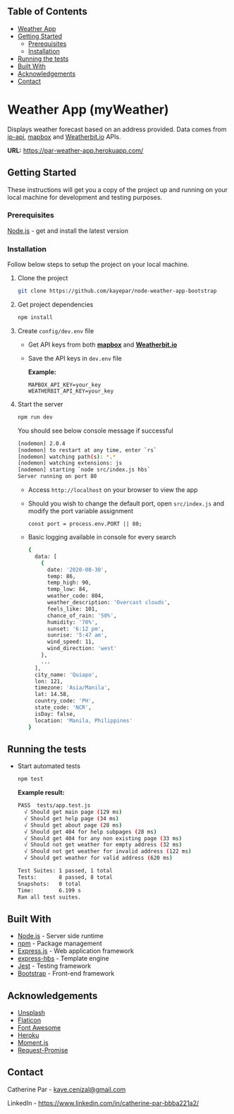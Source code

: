 ## Table of Contents

* [Weather App](#weather-App-(myWeather))
* [Getting Started](#getting-started)
  * [Prerequisites](#prerequisites)
  * [Installation](#installation)
* [Running the tests](#running-the-tests)
* [Built With](#built-with)
* [Acknowledgements](#acknowledgements)
* [Contact](#contact)


# Weather App (myWeather)

Displays weather forecast based on an address provided. Data comes from [ip-api](https://ip-api.com/), [mapbox](https://www.mapbox.com/) and [Weatherbit.io](https://www.weatherbit.io/) APIs.

**URL:** https://par-weather-app.herokuapp.com/

## Getting Started

These instructions will get you a copy of the project up and running on your local machine for development and testing purposes. 

### Prerequisites

[Node.js](https://nodejs.org/en/) - get and install the latest version

### Installation

Follow below steps to setup the project on your local machine. 

1. Clone the project
    ```sh
    git clone https://github.com/kayepar/node-weather-app-bootstrap
    ```
2. Get project dependencies
    ```sh
    npm install
    ```
3. Create `config/dev.env` file
   * Get API keys from both **[mapbox](https://www.mapbox.com/)** and **[Weatherbit.io](https://www.weatherbit.io/)**
   * Save the API keys in `dev.env` file
  
      **Example:**
      ```JS
      MAPBOX_API_KEY=your_key
      WEATHERBIT_API_KEY=your_key
      ```
    
4. Start the server
    ```sh
    npm run dev
    ```
  
    You should see below console message if successful
    ```sh
    [nodemon] 2.0.4
    [nodemon] to restart at any time, enter `rs`
    [nodemon] watching path(s): *.*
    [nodemon] watching extensions: js
    [nodemon] starting `node src/index.js hbs`
    Server running on port 80
    ```

   * Access `http://localhost` on your browser to view the app
   * Should you wish to change the default port, open `src/index.js` and modify the port variable assignment
      ```JS
      const port = process.env.PORT || 80;
      ```

   * Basic logging available in console for every search
      ```sh
      {
        data: [
          {
            date: '2020-08-30',
            temp: 86,
            temp_high: 90,
            temp_low: 84,
            weather_code: 804,
            weather_description: 'Overcast clouds',
            feels_like: 101,
            chance_of_rain: '50%',
            humidity: '70%',
            sunset: '6:12 pm',
            sunrise: '5:47 am',
            wind_speed: 11,
            wind_direction: 'west'
          },
          ...
        ],
        city_name: 'Quiapo',
        lon: 121,
        timezone: 'Asia/Manila',
        lat: 14.58,
        country_code: 'PH',
        state_code: 'NCR',
        isDay: false,
        location: 'Manila, Philippines'
      }
      ```

## Running the tests

* Start automated tests
  ```sh
  npm test
  ```

  **Example result:**
  ```sh
  PASS  tests/app.test.js
    √ Should get main page (129 ms)
    √ Should get help page (34 ms)
    √ Should get about page (28 ms)
    √ Should get 404 for help subpages (28 ms)
    √ Should get 404 for any non existing page (33 ms)
    √ Should not get weather for empty address (32 ms)
    √ Should not get weather for invalid address (122 ms)
    √ Should get weather for valid address (620 ms)

  Test Suites: 1 passed, 1 total
  Tests:       8 passed, 8 total
  Snapshots:   0 total
  Time:        6.199 s
  Ran all test suites.
  ```

## Built With

* [Node.js](https://nodejs.org/en/) - Server side runtime
* [npm](https://www.npmjs.com/) - Package management
* [Express.js](https://expressjs.com/) - Web application framework
* [express-hbs](https://www.npmjs.com/package/express-hbs) - Template engine
* [Jest](https://jestjs.io/) - Testing framework
* [Bootstrap](https://getbootstrap.com/) - Front-end framework

## Acknowledgements

* [Unsplash](https://unsplash.com/)
* [Flaticon](https://www.flaticon.com/)
* [Font Awesome](https://fontawesome.com/)
* [Heroku](https://www.heroku.com/)
* [Moment.js](https://momentjs.com/)
* [Request-Promise](https://www.npmjs.com/package/request-promise)

## Contact
Catherine Par - kaye.cenizal@gmail.com

LinkedIn - https://www.linkedin.com/in/catherine-par-bbba221a2/